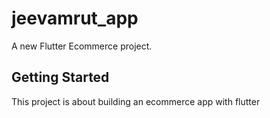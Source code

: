 # jeevamrut_app

A new Flutter Ecommerce project.

## Getting Started

This project is about building an ecommerce app with flutter
